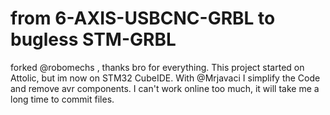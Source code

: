 # from 6-AXIS-USBCNC-GRBL to bugless STM-GRBL
forked @robomechs , thanks bro for everything. 
This project started on Attolic, but im now on STM32 CubeIDE.
With @Mrjavaci I simplify the Code and remove avr components. 
I can't work online too much, it will take me a long time to commit files.

